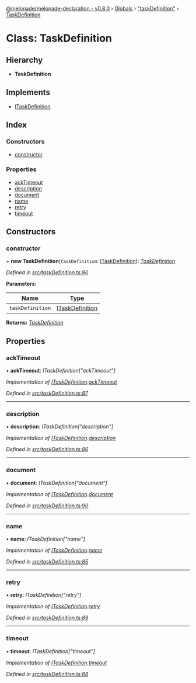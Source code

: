 [@melonade/melonade-declaration - v0.8.0](../README.md) › [Globals](../globals.md) › ["taskDefinition"](../modules/_taskdefinition_.md) › [TaskDefinition](_taskdefinition_.taskdefinition.md)

# Class: TaskDefinition

## Hierarchy

* **TaskDefinition**

## Implements

* [ITaskDefinition](../interfaces/_taskdefinition_.itaskdefinition.md)

## Index

### Constructors

* [constructor](_taskdefinition_.taskdefinition.md#constructor)

### Properties

* [ackTimeout](_taskdefinition_.taskdefinition.md#acktimeout)
* [description](_taskdefinition_.taskdefinition.md#description)
* [document](_taskdefinition_.taskdefinition.md#document)
* [name](_taskdefinition_.taskdefinition.md#name)
* [retry](_taskdefinition_.taskdefinition.md#retry)
* [timeout](_taskdefinition_.taskdefinition.md#timeout)

## Constructors

###  constructor

\+ **new TaskDefinition**(`taskDefinition`: [ITaskDefinition](../interfaces/_taskdefinition_.itaskdefinition.md)): *[TaskDefinition](_taskdefinition_.taskdefinition.md)*

*Defined in [src/taskDefinition.ts:90](https://github.com/devit-tel/melonade-declaration/blob/f3ec67f/src/taskDefinition.ts#L90)*

**Parameters:**

Name | Type |
------ | ------ |
`taskDefinition` | [ITaskDefinition](../interfaces/_taskdefinition_.itaskdefinition.md) |

**Returns:** *[TaskDefinition](_taskdefinition_.taskdefinition.md)*

## Properties

###  ackTimeout

• **ackTimeout**: *ITaskDefinition["ackTimeout"]*

*Implementation of [ITaskDefinition](../interfaces/_taskdefinition_.itaskdefinition.md).[ackTimeout](../interfaces/_taskdefinition_.itaskdefinition.md#optional-acktimeout)*

*Defined in [src/taskDefinition.ts:87](https://github.com/devit-tel/melonade-declaration/blob/f3ec67f/src/taskDefinition.ts#L87)*

___

###  description

• **description**: *ITaskDefinition["description"]*

*Implementation of [ITaskDefinition](../interfaces/_taskdefinition_.itaskdefinition.md).[description](../interfaces/_taskdefinition_.itaskdefinition.md#optional-description)*

*Defined in [src/taskDefinition.ts:86](https://github.com/devit-tel/melonade-declaration/blob/f3ec67f/src/taskDefinition.ts#L86)*

___

###  document

• **document**: *ITaskDefinition["document"]*

*Implementation of [ITaskDefinition](../interfaces/_taskdefinition_.itaskdefinition.md).[document](../interfaces/_taskdefinition_.itaskdefinition.md#optional-document)*

*Defined in [src/taskDefinition.ts:90](https://github.com/devit-tel/melonade-declaration/blob/f3ec67f/src/taskDefinition.ts#L90)*

___

###  name

• **name**: *ITaskDefinition["name"]*

*Implementation of [ITaskDefinition](../interfaces/_taskdefinition_.itaskdefinition.md).[name](../interfaces/_taskdefinition_.itaskdefinition.md#name)*

*Defined in [src/taskDefinition.ts:85](https://github.com/devit-tel/melonade-declaration/blob/f3ec67f/src/taskDefinition.ts#L85)*

___

###  retry

• **retry**: *ITaskDefinition["retry"]*

*Implementation of [ITaskDefinition](../interfaces/_taskdefinition_.itaskdefinition.md).[retry](../interfaces/_taskdefinition_.itaskdefinition.md#optional-retry)*

*Defined in [src/taskDefinition.ts:89](https://github.com/devit-tel/melonade-declaration/blob/f3ec67f/src/taskDefinition.ts#L89)*

___

###  timeout

• **timeout**: *ITaskDefinition["timeout"]*

*Implementation of [ITaskDefinition](../interfaces/_taskdefinition_.itaskdefinition.md).[timeout](../interfaces/_taskdefinition_.itaskdefinition.md#optional-timeout)*

*Defined in [src/taskDefinition.ts:88](https://github.com/devit-tel/melonade-declaration/blob/f3ec67f/src/taskDefinition.ts#L88)*
